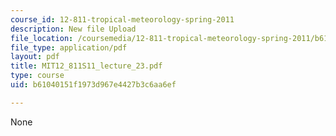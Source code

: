 ```yaml
---
course_id: 12-811-tropical-meteorology-spring-2011
description: New file Upload
file_location: /coursemedia/12-811-tropical-meteorology-spring-2011/b61040151f1973d967e4427b3c6aa6ef_MIT12_811S11_lecture_23.pdf
file_type: application/pdf
layout: pdf
title: MIT12_811S11_lecture_23.pdf
type: course
uid: b61040151f1973d967e4427b3c6aa6ef

---
```

None